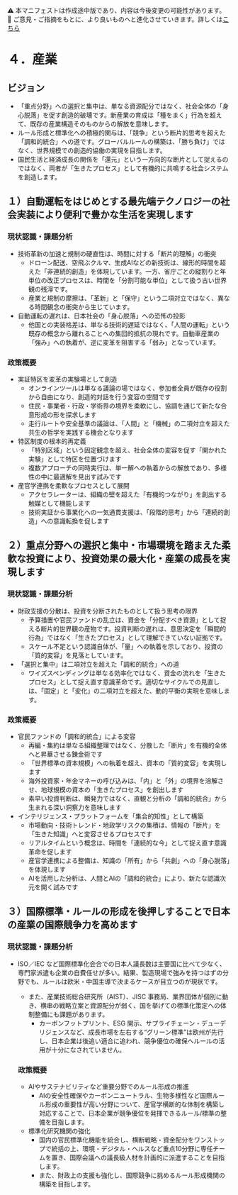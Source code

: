 ⚠️ 本マニフェストは作成途中版であり、内容は今後変更の可能性があります。  
💬 ご意見・ご指摘をもとに、より良いものへと進化させていきます。詳しくは[こちら](README.md#このマニフェスト自身もみんなの知恵を集めて改善していきます)

# ４．産業

## ビジョン

* 「重点分野」への選択と集中は、単なる資源配分ではなく、社会全体の「身心脱落」を促す創造的破壊です。新産業の育成は「種をまく」行為を超えて、既存の産業構造そのものからの解放を意味します。
* ルール形成と標準化への積極的関与は、「競争」という断片的思考を超えた「調和的統合」への道です。グローバルルールの構築は、「勝ち負け」ではなく、世界規模での創造的協働の実現を目指します。
* 国民生活と経済成長の関係を「還元」という一方向的な断片として捉えるのではなく、両者が「生きたプロセス」として有機的に共鳴する社会システムを創造します。

## １）自動運転をはじめとする最先端テクノロジーの社会実装により便利で豊かな生活を実現します

### 現状認識・課題分析

* 技術革新の加速と規制の硬直性は、時間に対する「断片的理解」の衝突
  * ドローン配送、空飛ぶクルマ、生成AIなどの新技術は、線形的時間を超えた「非連続的創造」を体現しています。一方、省庁ごとの縦割りと年単位の改正プロセスは、時間を「分割可能な単位」として扱う古い世界観の残滓です。
  * 産業と規制の摩擦は、「革新」と「保守」という二項対立ではなく、異なる時間観念の衝突から生じています。
* 自動運転の遅れは、日本社会の「身心脱落」への恐怖の投影
  * 他国との実装格差は、単なる技術的遅延ではなく、「人間の運転」という既存の概念から離れることへの集団的抵抗の現れです。自動車産業の「強み」への執着が、逆に変革を阻害する「弱み」となっています。

### 政策概要

* 実証特区を変革の実験場として創造
  * オンラインツールは単なる議論の場ではなく、参加者全員が既存の役割から自由になり、創造的対話を行う変容の空間です
  * 住民・事業者・行政・学術界の境界を柔軟にし、協調を通じて新たな合意形成の形を探求します
  * 走行ルートや安全基準の議論は、「人間」と「機械」の二項対立を超えた共生の哲学を実践する機会となります
* 特区制度の根本的再定義
  * 「特別区域」という固定観念を超え、社会全体の変容を促す「開かれた実験」として特区を位置づけます
  * 複数アプローチの同時実行は、単一解への執着からの解放であり、多様性の中に最適解を見出す試みです
* 産官学連携を柔軟なプロセスとして展開
  * アクセラレーターは、組織の壁を超えた「有機的つながり」を創出する触媒として機能します
  * 技術実証から事業化への一気通貫支援は、「段階的思考」から「連続的創造」への意識転換を促します

## ２）重点分野への選択と集中・市場環境を踏まえた柔軟な投資により、投資効果の最大化・産業の成長を実現します

### 現状認識・課題分析

* 財政支援の分散は、投資を分断されたものとして扱う思考の限界
  * 予算措置や官民ファンドの乱立は、資金を「分配すべき資源」として捉える断片的世界観の産物です。投資判断の遅れは、意思決定を「瞬間的行為」ではなく「生きたプロセス」として理解できていない証拠です。
  * スケール不足という認識自体が、「量」への執着を示しており、投資の「質的変容」を見落としています。
* 「選択と集中」は二項対立を超えた「調和的統合」への道
  * ワイズスペンディングは単なる効率化ではなく、資金の流れを「生きたプロセス」として捉え直す意識革命です。適切なサイクルでの見直しは、「固定」と「変化」の二項対立を超えた、動的平衡の実現を意味します。

### 政策概要

* 官民ファンドの「調和的統合」による変容
  * 再編・集約は単なる組織整理ではなく、分散した「断片」を有機的全体へと昇華させる錬金術です
  * 「世界標準の資本規模」への執着を超え、資本の「質的変容」を実現します
  * 海外投資家・年金マネーの呼び込みは、「内」と「外」の境界を溶解させ、地球規模の資本の「生きたプロセス」を創出します
  * 素早い投資判断は、瞬発力ではなく、直観と分析の「調和的統合」から生まれる深い洞察力を意味します
* インテリジェンス・プラットフォームを「集合的知性」として構築
  * 市場動向・技術トレンド・地政学リスクの集積は、情報の「断片」を「生きた知識」へと変容させるプロセスです
  * リアルタイムという概念は、時間を「連続的な今」として捉え直す意識革命を促します
  * 産官学連携による整備は、知識の「所有」から「共創」への「身心脱落」を体現します
  * AIを活用した分析は、人間とAIの「調和的統合」により、新たな認識次元を開く試みです

## ３）国際標準・ルールの形成を後押しすることで日本の産業の国際競争力を高めます

### 現状認識・課題分析

* ISO／IEC など国際標準化会合での日本人議長数は主要国に比べて少なく、専門家派遣も企業の自費任せが多い。結果、製造現場で強みを持つはずの分野でも、ルールは欧米・中国主導で決まるケースが目立つのが現状です。  
  * また、産業技術総合研究所（AIST）、JISC 事務局、業界団体が個別に動き、横串の戦略立案と資源配分が弱く、国を挙げての標準化策定への体制整備にも課題があります。  
    *  カーボンフットプリント、ESG 開示、サプライチェーン・デューデリジェンスなど、成長市場を左右する“グリーン標準”は欧州が先行し、日本企業は後追い適合に追われ、競争優位の確保へルールの活用が十分になされていません。

  ### 政策概要

    * AIやサステナビリティなど重要分野でのルール形成の推進  
      * AIの安全性確保やカーボンニュートラル、生物多様性など国際ルール形成の重要性が高い分野について、産官学横断的な体制を構築し対応することで、日本企業が競争優位を発揮できるルール/標準の整備を目指します。  
    * 標準化研究機関の強化  
      * 国内の官民標準化機能を統合し、横断戦略・資金配分をワンストップで統括の上、環境・デジタル・ヘルスなど重点10分野に専任チームを置き、国際会議への議長級人材を計画的に派遣することを目指します。  
      * また、財政上の支援も強化し、国際競争に挑めるルール形成機関の構築を目指します。